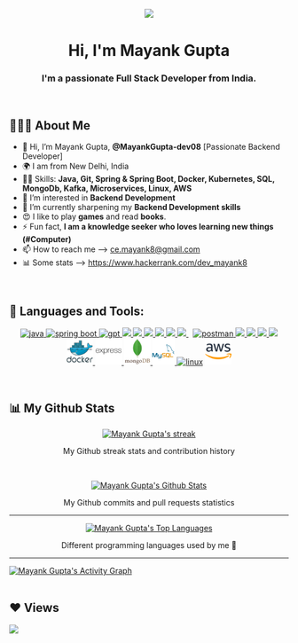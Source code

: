 <p align="center">
    <a href="#"><img width="50%" height="auto" src="https://c.tenor.com/NOYF3f82b_gAAAAC/programmer.gif"/><a/>
    <h1 align="center">Hi, I'm Mayank Gupta</h1>
    <h3 align="center" color="blue">I'm a passionate Full Stack Developer from India.</h3>
</p>
    
<br/>

## 👨🏻‍💻 About Me

- 👋 Hi, I’m Mayank Gupta, **@MayankGupta-dev08** [Passionate Backend Developer]
- 🌍 I am from New Delhi, India
- 👨‍💻 Skills: **Java, Git, Spring & Spring Boot, Docker, Kubernetes, SQL, MongoDb, Kafka, Microservices, Linux, AWS**
- 🔭 I’m interested in **Backend Development**
- 🌱 I’m currently sharpening my **Backend Development skills**
- 😍 I like to play **games** and read **books**.
- ⚡ Fun fact, **I am a knowledge seeker who loves learning new things (#Computer)**
- 📫 How to reach me --> ce.mayank8@gmail.com
- 📊 Some stats --> https://www.hackerrank.com/dev_mayank8
<br/>

## 🚀 Languages and Tools:

<p align="center"> 
    <a href="https://www.java.com" target="_blank"> <img src="https://img.icons8.com/color/48/000000/java-coffee-cup-logo.png" alt="java" width="48" height="48"/> </a>
    <a href="https://spring.io/" target="_blank"> <img src="https://img.icons8.com/?size=100&id=90519&format=png&color=000000" alt="spring boot" width="48" height="48"/> </a>
<!--     <a href="https://spring.io/" target="_blank"> <img src="" alt="spring boot" width="48" height="48"/> </a> -->
    <a href="https://spring.io/" target="_blank"> <img src="https://img.icons8.com/?size=100&id=FBO05Dys9QCg&format=png&color=000000" alt="gpt" width="48" height="48"/> </a>
    <a href="https://www.cplusplus.com/" target="_blank"> <img src="https://img.icons8.com/color/48/000000/c-plus-plus-logo.png"/> </a>
<!--     <a href="https://reactjs.org/" target="_blank"> <img src="https://raw.githubusercontent.com/devicons/devicon/master/icons/react/react-original-wordmark.svg" alt="react" width="40" height="48"/> </a> -->
    <a href="https://developer.mozilla.org/en-US/docs/Web/JavaScript" target="_blank"> <img src="https://img.icons8.com/color/48/000000/javascript.png"/> </a> 
    <a href="https://www.w3.org/html/" target="_blank"> <img src="https://img.icons8.com/color/48/000000/html-5.png"/> </a> 
    <a href="https://www.w3schools.com/css/" target="_blank"> <img src="https://img.icons8.com/color/48/000000/css3.png"/> </a> 
    <a href="https://getbootstrap.com" target="_blank"> <img src="https://img.icons8.com/color/48/000000/bootstrap.png"/> </a> 
    <a style="padding-right:8px;" href="https://nodejs.org" target="_blank"> <img src="https://img.icons8.com/color/48/000000/nodejs.png"/> </a> 
    <a href="https://postman.com" target="_blank"> <img src="https://www.vectorlogo.zone/logos/getpostman/getpostman-icon.svg" alt="postman" width="45" height="45"/> </a>   
<!--     <a href="https://redux.js.org" target="_blank"> <img src="https://img.icons8.com/color/48/000000/redux.png"/> </a> -->
    <a href="https://code.visualstudio.com/" target="_blank"> <img src="https://img.icons8.com/color/48/000000/visual-studio-code-2019.png"/> </a>
    <a href="https://www.jetbrains.com/idea/" target="_blank"> <img src="https://img.icons8.com/color/48/000000/intellij-idea.png"/> </a>
    <a href="https://www.sublimetext.com/" target="_blank"> <img src="https://img.icons8.com/fluency/48/000000/sublime-text.png"/> </a>
    <a href="https://git-scm.com/" target="_blank">  <img src="https://img.icons8.com/color/48/000000/git.png"/></a>
    <a href="https://www.docker.com/" target="_blank"> <img src="https://raw.githubusercontent.com/devicons/devicon/master/icons/docker/docker-original-wordmark.svg" alt="docker" width="48" height="48"/> </a> 
    <a href="https://expressjs.com" target="_blank"> <img src="https://raw.githubusercontent.com/devicons/devicon/master/icons/express/express-original-wordmark.svg" alt="express" width="48" height="48"/> </a> 
    <a href="https://www.mongodb.com/" target="_blank"> <img src="https://raw.githubusercontent.com/devicons/devicon/master/icons/mongodb/mongodb-original-wordmark.svg" alt="mongodb" width="48" height="48"/> </a> 
    <a href="https://www.mysql.com/" target="_blank"> <img src="https://raw.githubusercontent.com/devicons/devicon/master/icons/mysql/mysql-original-wordmark.svg" alt="mysql" width="40" height="48"/> </a> 
    <a href="https://www.linux.org/" target="_blank">  <img src="https://img.icons8.com/?size=100&id=17842&format=png&color=000000" alt="linux" width="48" height="48"/></a>
    <a href="https://aws.amazon.com" target="_blank"> <img src="https://raw.githubusercontent.com/devicons/devicon/master/icons/amazonwebservices/amazonwebservices-original-wordmark.svg" alt="aws" width="48" height="48"/> </a>
</p>

<br/>

## 📊 My Github Stats

<p align="center">
    <a href="https://github.com/MayankGupta-dev08/github-readme-streak-stats">
        <img title="🔥 Get streak stats for your profile at git.io/streak-stats" alt="Mayank Gupta's streak" src="https://github-readme-streak-stats.herokuapp.com/?user=MayankGupta-dev08&theme=react&hide_border=true&stroke=0000&background=0D1117"/>
    </a>
    <p align="center">My Github streak stats and contribution history</p>
</p>

<br/>

<p align="center">
    <a href="https://github.com/MayankGupta-dev08/github-readme-stats">
    <img alt="Mayank Gupta's Github Stats" src="https://github-readme-stats.vercel.app/api?username=MayankGupta-dev08&show_icons=true&count_private=true&theme=react&hide_border=true&bg_color=0D1117" /></a>
    <p align="center">My Github commits and pull requests statistics</p>
</p>

<hr/>

<p align="center">
    <a href="https://github.com/MayankGupta-dev08/github-readme-stats">
    <img alt="Mayank Gupta's Top Languages" src="https://github-readme-stats.vercel.app/api/top-langs/?username=MayankGupta-dev08&langs_count=8&count_private=true&layout=compact&theme=react&hide_border=true&bg_color=0D1117" />
    </a>
    <p align="center">Different programming languages used by me 🤘</p>
</p>
    
<hr/>
    
<a href="https://github.com/MayankGupta-dev08/github-readme-activity-graph">
    <img alt="Mayank Gupta's Activity Graph" src="https://activity-graph.herokuapp.com/graph?username=MayankGupta-dev08&bg_color=0D1117&color=5BCDEC&line=5BCDEC&point=FFFFFF&hide_border=true" />
</a>

<br/>
<br/>

## ❤ Views
   ![](https://komarev.com/ghpvc/?username=MayankGupta-dev08)
